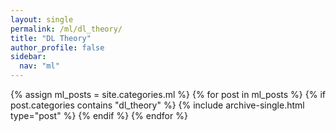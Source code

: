 ```yaml
---
layout: single
permalink: /ml/dl_theory/
title: "DL Theory"
author_profile: false
sidebar:
  nav: "ml"
---
```


{% assign ml_posts = site.categories.ml %}
{% for post in ml_posts %}
  {% if post.categories contains "dl_theory" %}
    {% include archive-single.html type="post" %}
  {% endif %}
{% endfor %}
